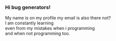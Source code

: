 ### Hi bug generators! 

My name is on my profile my email is also there not?     
I am constantly learning    
even from my mistakes when i programming    
and when not programming too.    
<!--
**DavidVillalobos/DavidVillalobos** is a ✨ _special_ ✨ repository because its `README.md` (this file) appears on your GitHub profile.
  
Here are some ideas to get you started:

- 🔭 I’m currently working on ...
- 🌱 I’m currently learning ...
- 👯 I’m looking to collaborate on ...
- 🤔 I’m looking for help with ...
- 💬 Ask me about ...
- 📫 How to reach me: ...
- 😄 Pronouns: ...
- ⚡ Fun fact: ...
-->
